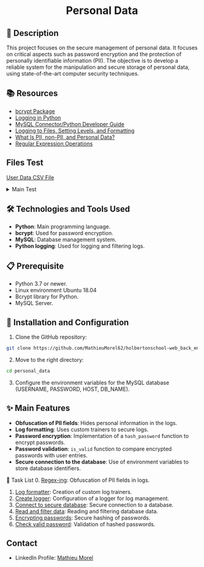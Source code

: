 # <p align="center">Personal Data</p>

## 📝 Description
This project focuses on the secure management of personal data. It focuses on critical aspects such as password encryption and the protection of personally identifiable information (PII). The objective is to develop a reliable system for the manipulation and secure storage of personal data, using state-of-the-art computer security techniques.

## 📚 Resources
- [bcrypt Package](https://intranet.hbtn.io/rltoken/rvDYLUTaAWqtkhSQAJf4zA)
- [Logging in Python](https://docs.python.org/3/library/logging.html)
- [MySQL Connector/Python Developer Guide](https://dev.mysql.com/doc/connector-python/en/)
- [Logging to Files, Setting Levels, and Formatting](https://intranet.hbtn.io/rltoken/sxnkG_PQ8BcYeFGWAIRnjg)
- [What Is PII, non-PII, and Personal Data?](https://intranet.hbtn.io/rltoken/foPGuA-2Dz3K1Y40Zc_Qvg)
- [Regular Expression Operations](https://docs.python.org/3/library/re.html)

## Files Test
[User Data CSV File](https://github.com/MathieuMorel62/holbertonschool-web_back_end/blob/main/personal_data/%20user_data.csv)

<details>
<summary>Main Test</summary>
<br>

```python
#!/usr/bin/env python3

import logging

"""
Test the filter_datum function
"""
filter_datum = __import__('filtered_logger').filter_datum
print("\nTEST 1")
fields = ["password", "date_of_birth"]
messages = ["name=egg;email=eggmin@eggsample.com;password=eggcellent;date_of_birth=12/12/1986;", "name=bob;email=bob@dylan.com;password=bobbycool;date_of_birth=03/04/1993;\n"]

for message in messages:
    print(filter_datum(fields, 'xxx', message, ';'))


"""
Test the RedactingFormatter class
"""
RedactingFormatter = __import__('filtered_logger').RedactingFormatter
print("TEST 2")
message = "name=Bob;email=bob@dylan.com;ssn=000-123-0000;password=bobby2019;"
log_record = logging.LogRecord("my_logger", logging.INFO, None, None, message, None, None)
formatter = RedactingFormatter(fields=("email", "ssn", "password"))
print(formatter.format(log_record))


"""
Test the get_logger function
"""
get_logger = __import__('filtered_logger').get_logger
PII_FIELDS = __import__('filtered_logger').PII_FIELDS
print("\nTEST 3")
print(get_logger.__annotations__.get('return'))
print("PII_FIELDS: {}".format(len(PII_FIELDS)))


"""
Test the hash_password function
"""
hash_password = __import__('encrypt_password').hash_password
print("\nTEST 4")
password = "MyAmazingPassw0rd"
print(hash_password(password))
print(hash_password(password))


"""
Test the is_valid function
"""
hash_password = __import__('encrypt_password').hash_password
is_valid = __import__('encrypt_password').is_valid
print("\nTEST 5")
password = "MyAmazingPassw0rd"
encrypted_password = hash_password(password)
print(encrypted_password)
print(is_valid(encrypted_password, password))
```

</details>

## 🛠️ Technologies and Tools Used
- **Python**: Main programming language.
- **bcrypt**: Used for password encryption.
- **MySQL**: Database management system.
- **Python logging**: Used for logging and filtering logs.

## 📋 Prerequisite
- Python 3.7 or newer.
- Linux environment Ubuntu 18.04
- Bcrypt library for Python.
- MySQL Server.

## 🚀 Installation and Configuration
1. Clone the GitHub repository: 

```sh
git clone https://github.com/MathieuMorel62/holbertonschool-web_back_end/
```

2. Move to the right directory:

```sh
cd personal_data
```

3. Configure the environment variables for the MySQL database (USERNAME, PASSWORD, HOST, DB_NAME).

## ✨ Main Features
- **Obfuscation of PII fields**: Hides personal information in the logs.
- **Log formatting**: Uses custom trainers to secure logs.
- **Password encryption**: Implementation of a `hash_password` function to encrypt passwords.
- **Password validation**: `is_valid` function to compare encrypted passwords with user entries.
- **Secure connection to the database**: Use of environment variables to store database identifiers.

📝 Task List
0. [Regex-ing](https://github.com/MathieuMorel62/holbertonschool-web_back_end/blob/main/personal_data/filtered_logger.py): Obfuscation of PII fields in logs.
1. [Log formatter](https://github.com/MathieuMorel62/holbertonschool-web_back_end/blob/main/personal_data/filtered_logger.py): Creation of custom log trainers.
2. [Create logger](https://github.com/MathieuMorel62/holbertonschool-web_back_end/blob/main/personal_data/filtered_logger.py): Configuration of a logger for log management.
3. [Connect to secure database](https://github.com/MathieuMorel62/holbertonschool-web_back_end/blob/main/personal_data/filtered_logger.py): Secure connection to a database.
4. [Read and filter data](https://github.com/MathieuMorel62/holbertonschool-web_back_end/blob/main/personal_data/filtered_logger.py): Reading and filtering database data.
5. [Encrypting passwords](https://github.com/MathieuMorel62/holbertonschool-web_back_end/blob/main/personal_data/encrypt_password.py): Secure hashing of passwords.
6. [Check valid password](https://github.com/MathieuMorel62/holbertonschool-web_back_end/blob/main/personal_data/encrypt_password.py): Validation of hashed passwords.

## Contact
- LinkedIn Profile: [Mathieu Morel](https://www.linkedin.com/in/mathieu-morel-9ab457261/)

